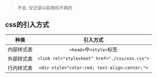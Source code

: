 >  不全, 仅记录以前用的不熟的

## css的引入方式

|    种类    |                    引入方式                    |
| :--------: | :--------------------------------------------: |
| 内部样式表 |            `<head>`中`<style>`标签             |
| 外部样式表 | `<link rel="stylesheet" href="./css/xxx.css">` |
| 行内样式表 | `<div style="color:red; text-align:center;">`  |


